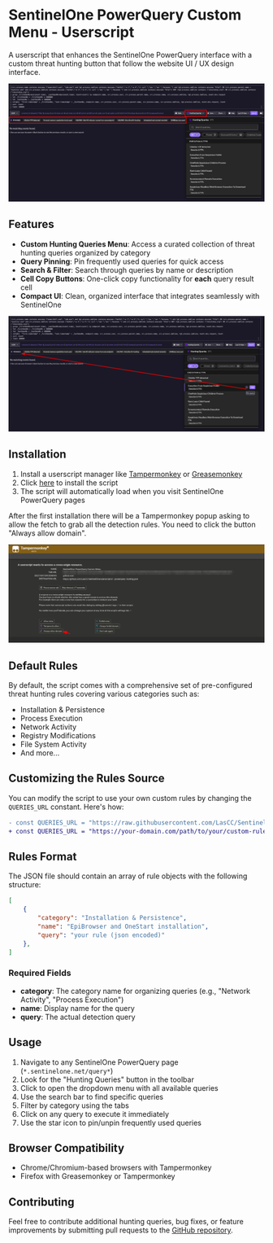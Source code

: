 # SentinelOne PowerQuery Custom Menu - Userscript

A userscript that enhances the SentinelOne PowerQuery interface with a custom threat hunting button that follow the website UI / UX design interface.

![Demo Overview](demo/overview.png)

## Features

- **Custom Hunting Queries Menu**: Access a curated collection of threat hunting queries organized by category
- **Query Pinning**: Pin frequently used queries for quick access
- **Search \& Filter**: Search through queries by name or description
- **Cell Copy Buttons**: One-click copy functionality for **each** query result cell
- **Compact UI**: Clean, organized interface that integrates seamlessly with SentinelOne

![Demo Overview](demo/pin_query.png)

## Installation

1. Install a userscript manager like [Tampermonkey](https://www.tampermonkey.net/) or [Greasemonkey](https://www.greasespot.net/)
2. Click [here](https://raw.githubusercontent.com/LasCC/SentinelOne-Userscript/refs/heads/master/userscript.js) to install the script
3. The script will automatically load when you visit SentinelOne PowerQuery pages

After the first installation there will be a Tampermonkey popup asking to allow the fetch to grab all the detection rules. You need to click the button "Always allow domain".

![Demo Overview](demo/popup_setup.png)

## Default Rules

By default, the script comes with a comprehensive set of pre-configured threat hunting rules covering various categories such as:

- Installation \& Persistence
- Process Execution
- Network Activity
- Registry Modifications
- File System Activity
- And more...

## Customizing the Rules Source

You can modify the script to use your own custom rules by changing the `QUERIES_URL` constant. Here's how:

```diff
- const QUERIES_URL = "https://raw.githubusercontent.com/LasCC/SentinelOne-Userscript/refs/heads/master/s1_powerquery_hunting.json";
+ const QUERIES_URL = "https://your-domain.com/path/to/your/custom-rules.json";
```

## Rules Format

The JSON file should contain an array of rule objects with the following structure:

```json
[
    {
        "category": "Installation & Persistence",
        "name": "EpiBrowser and OneStart installation",
        "query": "your rule (json encoded)"
    },
]
```


### Required Fields

- **category**: The category name for organizing queries (e.g., "Network Activity", "Process Execution")
- **name**: Display name for the query
- **query**: The actual detection query


## Usage

1. Navigate to any SentinelOne PowerQuery page (`*.sentinelone.net/query*`)
2. Look for the "Hunting Queries" button in the toolbar
3. Click to open the dropdown menu with all available queries
4. Use the search bar to find specific queries
5. Filter by category using the tabs
6. Click on any query to execute it immediately
7. Use the star icon to pin/unpin frequently used queries

## Browser Compatibility

- Chrome/Chromium-based browsers with Tampermonkey
- Firefox with Greasemonkey or Tampermonkey

## Contributing

Feel free to contribute additional hunting queries, bug fixes, or feature improvements by submitting pull requests to the [GitHub repository](https://github.com/LasCC/SentinelOne-Userscript).